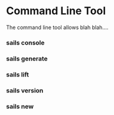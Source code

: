 Command Line Tool
=====================

The command line tool allows blah blah....


### sails console


### sails generate


### sails lift


### sails version


### sails new

